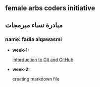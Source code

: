 ## female arbs coders initiative
## مبادرة نساء مبرمجات

### name: fadia alqawasmi

 * __week-1:__

    [intorduction to Git and GitHub](https://github.com/Fadia-Alqawasmi/Facoders.git)

* __week-2:__

     creating markdown file
